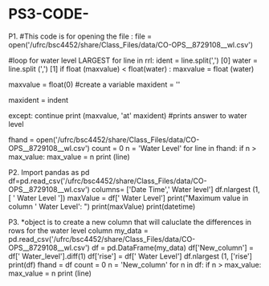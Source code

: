 # PS3-CODE-
P1.
#This code is for opening the file : file = open('/ufrc/bsc4452/share/Class_Files/data/CO-OPS__8729108__wl.csv')   
 
#loop for water level LARGEST
for line in rrl: 
ident = line.split(',') [0]
water = line.split (',') [1]
if float (maxvalue) < float(water) :
maxvalue = float (water)

maxvalue = float(0)          #create a variable 
maxident = ''

maxident = indent

except:
continue
print (maxvalue, 'at' maxident)
#prints answer to water level

fhand = open('/ufrc/bsc4452/share/Class_Files/data/CO-OPS__8729108__wl.csv')
count = 0
n = 'Water Level'
for line in fhand:
if n > max_value:
max_value = n
print (line)

P2.
Import pandas as pd
df=pd.read_csv('/ufrc/bsc4452/share/Class_Files/data/CO-OPS__8729108__wl.csv')
columns= ['Date Time',' Water level']
df.nlargest (1, [ ' Water Level '])
maxValue = df[' Water Level'] 
print("Maximum value in column ' Water Level': ")
print(maxValue)
print(datetime)

P3.
*object is to create a new column that will caluclate the differences in rows for the water level column
my_data = pd.read_csv('/ufrc/bsc4452/share/Class_Files/data/CO-OPS__8729108__wl.csv')
df = pd.DataFrame(my_data)
df['New_column'] = df[' Water_level'].diff(1)
df['rise'] = df[' Water Level']
df.nlargest (1, ['rise']
print(df)
fhand = df
count = 0
n = 'New_column'
for n in df:
if n > max_value:
max_value = n
print (line)
